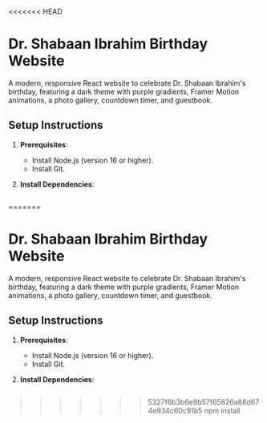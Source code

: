 <<<<<<< HEAD
# Dr. Shabaan Ibrahim Birthday Website

A modern, responsive React website to celebrate Dr. Shabaan Ibrahim's birthday, featuring a dark theme with purple gradients, Framer Motion animations, a photo gallery, countdown timer, and guestbook.

## Setup Instructions

1. **Prerequisites**:
   - Install Node.js (version 16 or higher).
   - Install Git.

2. **Install Dependencies**:
   ```bash
=======
# Dr. Shabaan Ibrahim Birthday Website

A modern, responsive React website to celebrate Dr. Shabaan Ibrahim's birthday, featuring a dark theme with purple gradients, Framer Motion animations, a photo gallery, countdown timer, and guestbook.

## Setup Instructions

1. **Prerequisites**:
   - Install Node.js (version 16 or higher).
   - Install Git.

2. **Install Dependencies**:
   ```bash
>>>>>>> 5327f6b3b6e8b57f65826a88d674e934c60c91b5
   npm install